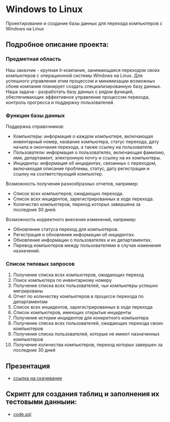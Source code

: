 # Windows to Linux
Проектирование и создание базы данных для перехода компьютеров с Windows на Linux

## Подробное описание проекта:
### Предметная область
  Наш заказчик - крупная it-компания, занимающаяся переходом своих компьютеров с операционной системы Windows на Linux. Для успешного управления этим процессом и минимизации возможных сбоев компания планирует создать специализированную базу данных. Наша задача - разработать базу данных с рядом функций, обеспечивающих эффективное управление процессом перехода, контроль прогресса и поддержку пользователей.
### Функции базы данных
Поддержка справочников:
- Компьютеры: информация о каждом компьютере, включающая инвентарный номер, название компьютера, статус перехода, дату начала и окончания перехода, а также ссылку на пользователя.
- Пользователи: информация о пользователях, включающая фамилию, имя, департамент, электронную почту и ссылку на их компьютеры.
- Инциденты: информация об инцидентах, связанных с переходом, включающая описание проблемы, статус, дату регистрации и ссылку на соответствующий компьютер.

Возможность получения разнообразных отчетов, например:
- Список всех компьютеров, ожидающих перехода.
- Список всех инцидентов, зарегистрированных в ходе перехода.
- Количество компьютеров, переход которых завершена за последние 30 дней.

Возможность корректного внесения изменений, например:
- Обновление статуса переход для компьютеров.
- Регистрация и обновление информации об инцидентах.
- Обновление информации о пользователях и их департаментах.
- Перевод компьютеров между пользователями в случае изменения назначений.

### Список типовых запросов
1. Получение списка всех компьютеров, ожидающих переход
2. Поиск компьютера по инвентарному номеру
3. Получение списка всех пользователей, чьи компьютеры успешно мигрированы
4. Отчет по количеству компьютеров в процессе перехода по департаментам
5. Список всех инцидентов, зарегистрированных в ходе перехода
6. Список компьютеров, имеющих открытые инциденты
7. Получение истории инцидентов для конкретного компьютера
8. Получение списка всех пользователей, ожидающих перехода своих компьютеров
9. Получения списка пользователей, которые не имеют назначенных компьютеров
10. Получение количества компьютеров, переход которых завершен за последние 30 дней

## Презентация
- [ссылка на скачивание](./WindowsToLinux-2.pptx)

## Скрипт для создания таблиц и заполнения их тестовыми данныии:
- [code.sql](./WtoL.sql)
